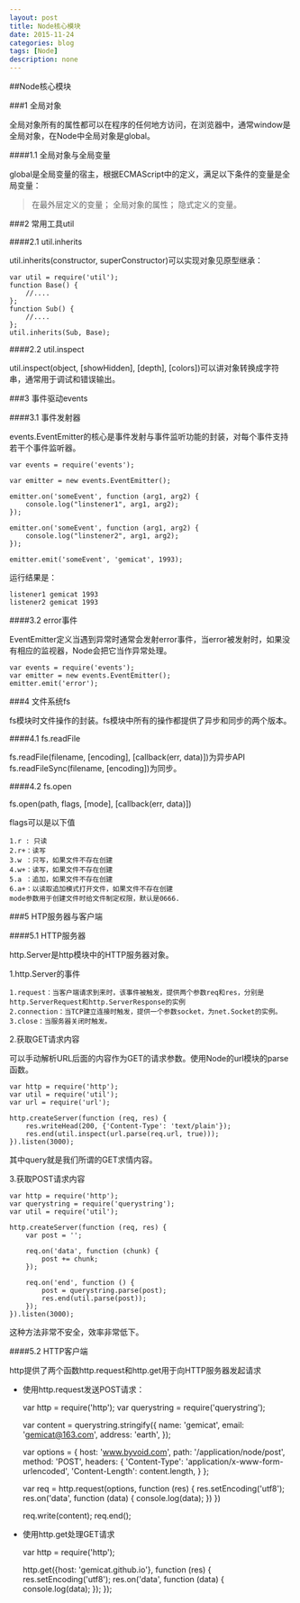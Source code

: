 ```yaml
---
layout: post
title: Node核心模块
date: 2015-11-24
categories: blog
tags: [Node]
description: none
---
```


##Node核心模块

###1 全局对象

全局对象所有的属性都可以在程序的任何地方访问，在浏览器中，通常window是全局对象，在Node中全局对象是global。

####1.1 全局对象与全局变量

global是全局变量的宿主，根据ECMAScript中的定义，满足以下条件的变量是全局变量：

>在最外层定义的变量；
>全局对象的属性；
>隐式定义的变量。

###2 常用工具util

####2.1 util.inherits

util.inherits(constructor, superConstructor)可以实现对象见原型继承：

    var util = require('util');
    function Base() {
        //....
    };
    function Sub() {
        //....
    };
    util.inherits(Sub, Base);

####2.2 util.inspect

util.inspect(object, [showHidden], [depth], [colors])可以讲对象转换成字符串，通常用于调试和错误输出。

###3 事件驱动events

####3.1 事件发射器

events.EventEmitter的核心是事件发射与事件监听功能的封装，对每个事件支持若干个事件监听器。

    var events = require('events');

    var emitter = new events.EventEmitter();

    emitter.on('someEvent', function (arg1, arg2) {
        console.log("linstener1", arg1, arg2);
    });

    emitter.on('someEvent', function (arg1, arg2) {
        console.log("linstener2", arg1, arg2);
    });

    emitter.emit('someEvent', 'gemicat', 1993);

运行结果是：

    listener1 gemicat 1993
    listener2 gemicat 1993

####3.2 error事件

EventEmitter定义当遇到异常时通常会发射error事件，当error被发射时，如果没有相应的监视器，Node会把它当作异常处理。

    var events = require('events');
    var emitter = new events.EventEmitter();
    emitter.emit('error');

###4 文件系统fs

fs模块时文件操作的封装。fs模块中所有的操作都提供了异步和同步的两个版本。

####4.1 fs.readFile

fs.readFile(filename, [encoding], [callback(err, data)])为异步API
fs.readFileSync(filename, [encoding])为同步。

####4.2 fs.open

fs.open(path, flags, [mode], [callback(err, data)])

flags可以是以下值

    1.r : 只读
    2.r+：读写
    3.w ：只写，如果文件不存在创建
    4.w+：读写，如果文件不存在创建
    5.a ：追加，如果文件不存在创建
    6.a+：以读取追加模式打开文件，如果文件不存在创建
    mode参数用于创建文件时给文件制定权限，默认是0666.

###5 HTP服务器与客户端

####5.1 HTTP服务器

http.Server是http模块中的HTTP服务器对象。

1.http.Server的事件

    1.request：当客户端请求到来时，该事件被触发，提供两个参数req和res，分别是http.ServerRequest和http.ServerResponse的实例
    2.connection：当TCP建立连接时触发，提供一个参数socket，为net.Socket的实例。
    3.close：当服务器关闭时触发。

2.获取GET请求内容

可以手动解析URL后面的内容作为GET的请求参数。使用Node的url模块的parse函数。

    var http = require('http');
    var util = require('util');
    var url = require('url');
    
    http.createServer(function (req, res) {
        res.writeHead(200, {'Content-Type': 'text/plain'});
        res.end(util.inspect(url.parse(req.url, true)));
    }).listen(3000);

其中query就是我们所谓的GET求情内容。

3.获取POST请求内容

    var http = require('http');
    var querystring = require('querystring');
    var util = require('util');

    http.createServer(function (req, res) {
        var post = '';

        req.on('data', function (chunk) {
            post += chunk;
        });

        req.on('end', function () {
            post = querystring.parse(post);
            res.end(util.parse(post));
        });
    }).listen(3000);

这种方法非常不安全，效率非常低下。

####5.2 HTTP客户端

http提供了两个函数http.request和http.get用于向HTTP服务器发起请求

- 使用http.request发送POST请求：

    var http = require('http');
    var querystring = require('querystring');

    var content = querystring.stringify({
        name: 'gemicat',
        email: 'gemicat@163.com',
        address: 'earth',
    });

    var options = {
        host: 'www.byvoid.com',
        path: '/application/node/post',
        method: 'POST',
        headers: {
            'Content-Type': 'application/x-www-form-urlencoded',
            'Content-Length': content.length,
        }
    };

    var req = http.request(options, function (res) {
        res.setEncoding('utf8');
        res.on('data', function (data) {
            console.log(data);
        })
    })

    req.write(content);
    req.end();

- 使用http.get处理GET请求

    var http = require('http');

    http.get({host: 'gemicat.github.io'}, function (res) {
        res.setEncoding('utf8');
        res.on('data', function (data) {
            console.log(data);
        });
    });




